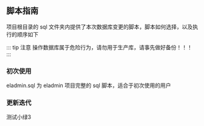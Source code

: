 ## 脚本指南
项目根目录的 sql 文件夹内提供了本次数据库变更的脚本，脚本如何选择，以及执行的顺序如下

::: tip 注意
操作数据库属于危险行为，请勿用于生产库，请事先做好备份！！！
:::

### 初次使用
eladmin.sql 为 eladmin 项目完整的 sql 脚本，适合于初次使用的用户

### 更新迭代


测试小绿3